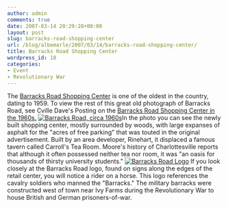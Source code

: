 ```yaml
---
author: admin
comments: true
date: 2007-03-14 20:29:28+00:00
layout: post
slug: barracks-road-shopping-center
url: /blog/albemarle/2007/03/14/barracks-road-shopping-center/
title: Barracks Road Shopping Center
wordpress_id: 18
categories:
- Event
- Revolutionary War
---
```


The [Barracks Road Shopping Center](http://www.barracksroad.com/ourcommunity.php) is one of the oldest in the country, dating to 1959. To view the rest of this great old photograph of Barracks Road, see Cville Dave's Posting on the [Barracks Road Shopping Center in the 1960s.](http://cvilledave.blogspot.com/2007/01/barracks-road-shopping-center-early.html) [![Barracks Road, circa 1960s](http://www.locohistory.org/blog/wp-content/uploads/2007/03/barracks1960s.jpg)](http://www.locohistory.org/blog/?attachment_id=73)In the photo you can see the newly built shopping center, mostly surrounded by woods, with large expanses of asphalt for the "acres of free parking" that was touted in the original advertisement. Built by an area developer, Rinehart, it displaced a famous tavern called Carroll's Tea Room. Moore's history of Charlottesville reports that although it often possessed neither tea nor room, it was "an oasis for thousands of thirsty university students." [![Barracks Road Logo](http://www.locohistory.org/blog/wp-content/uploads/2007/03/barrackslogo.jpg)](http://www.locohistory.org/blog/?attachment_id=72) If you look closely at the Barracks Road logo, found on signs along the edges of the retail center, you will notice a rider on a horse. This logo references the cavalry soldiers who manned the "Barracks." The military barracks were constructed west of town near Ivy Farms during the Revolutionary War to house British and German prisoners-of-war. [ ](http://www.locohistory.org/blog/?attachment_id=72)



